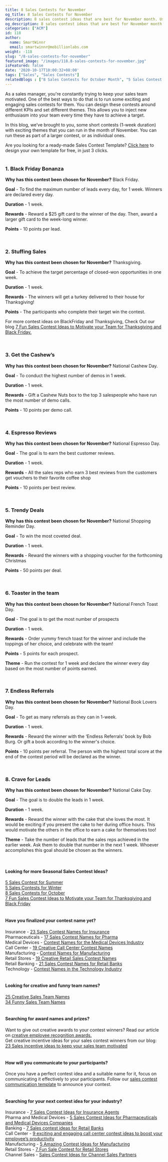 ```yaml
---
title: 8 Sales Contests for November
og_title: 8 Sales Contests for November
description: 8 sales contest ideas that are best for November month. Use these as a part of larger sales campaigns or shorter November contests.
og_description: 8 sales contest ideas that are best for November month. Use these as a part of larger sales campaigns or shorter November contests.
categories: ["ACM"]
id: 118
author:
  name: SmartWinnr
  email: smartwinnr@mobillionlabs.com
weight: -118
slug: "/8-sales-contests-for-november"
featured_image: "/images/118.8-sales-contests-for-november.jpg"
isFeatured: false
date: '2020-10-17T10:00:32+08:00'
tags: ["Sales", "Sales Contests"]
relatedBlogs : ["8 Sales Contests for October Month", "5 Sales Contest for Summer", "5 Sales Contests for Winter", "Creative Employee Recognition Award Names", "Sales Contest Names in Hindi", "Funny Sales Team Names", "Sales Team Names in Hindi", "How to Launch a Sales Contest", "25 Creative Sales Team Names", "Sales Contest Communication Template", "23 Sales incentive ideas to keep your sales team motivated", "7 Fun Sales Contest Ideas to Motivate your Team for Thanksgiving and Black Friday"]
---
```


<p>As a sales manager, you're constantly trying to keep your sales team motivated.
One of the best ways to do that is to run some exciting and engaging sales contests for them. You can design these contests around different KPIs and set different themes. This allows you to inject new enthusiasm into your team every time they have to achieve a target.</p>

In this blog, we’ve brought to you, some short contests (1-week duration) with exciting themes that you can run in the month of November. You can run these as part of a larger contest, or as individual ones. 

<div class="ml_pro_tip ml-margin-top20 ml-margin-bottom20">
  Are you looking for a ready-made <span class="ml_text_bold">Sales Contest Template?</span> <a href="https://tools.smartwinnr.com/#/contest-theme-generator" rel="noreferrer" target="_blank" class="ml_custom_link">Click here</a> to design your own template for free, in just 3 clicks.
</div>

<br>

### **1. Black Friday Bonanza**

**Why has this contest been chosen for November?** Black Friday.

**Goal** - To find the maximum number of leads every day, for 1 week. Winners are declared every day.

**Duration** - 1 week. 

**Rewards** -  Reward a $25 gift card to the winner of the day. Then, award a larger gift card to the week-long winner. 

**Points** - 10 points per lead.

<br>

### **2. Stuffing Sales**

**Why has this contest been chosen for November?** Thanksgiving.

**Goal** - To achieve the target percentage of closed-won opportunities in one week.

**Duration** - 1 week. 

**Rewards** -  The winners will get a turkey delivered to their house for Thanksgiving!

**Points** - The participants who complete their target win the contest.

<div class="ml_pro_tip ml-margin-bottom20">
  <p>For more contest ideas on <span class="ml_text_bold">BlackFriday</span> and <span class="ml_text_bold">Thanksgiving</span>, Check Out our blog <a href="https://www.smartwinnr.com/post/7-fun-sales-contest-ideas-to-motivate-your-team-for-thanksgiving-and-black-friday/" target="_blank" class="ml_custom_link">7 Fun Sales Contest Ideas to Motivate your Team for Thanksgiving and Black Friday.</a></p>
</div>

<br>

### **3. Get the Cashew’s**

**Why has this contest been chosen for November?** National Cashew Day.

**Goal** - To conduct the highest number of demos in 1 week.

**Duration** - 1 week. 

**Rewards** - Gift a Cashew Nuts box to the top 3 salespeople who have run the most number of demo calls. 

**Points** - 10 points per demo call.

<br>

### **4. Espresso Reviews**

**Why has this contest been chosen for November?** National Espresso Day.

**Goal** - The goal is to earn the best customer reviews.

**Duration** - 1 week.

**Rewards** - All the sales reps who earn 3 best reviews from the customers get vouchers to their favorite coffee shop

**Points** - 10 points per best review.

<br>

### **5. Trendy Deals**

**Why has this contest been chosen for November?** National Shopping Reminder Day.

**Goal** - To win the most coveted deal. 

**Duration** - 1 week.

**Rewards** - Reward the winners with a shopping voucher for the forthcoming Christmas 

**Points** - 50 points per deal.

<br>

### **6. Toaster in the team**

**Why has this contest been chosen for November?** National French Toast Day.

**Goal** - The goal is to get the most number of prospects

**Duration** - 1 week. 

**Rewards** - Order yummy french toast for the winner and include the toppings of her choice, and celebrate with the team!

**Points** - 5 points for each prospect.

**Theme** - Run the contest for 1 week and declare the winner every day based on the most number of points earned.

<br>

### **7. Endless Referrals**

**Why has this contest been chosen for November?** National Book Lovers Day.

**Goal** - To get as many referrals as they can in 1-week.

**Duration** - 1 week. 

**Rewards** - Reward the winner with the ‘Endless Referrals’ book by Bob Burg. Or gift a book according to the winner's choice.

**Points** - 10 points per referral. The person with the highest total score at the end of the contest period will be declared as the winner.

<br>

### **8. Crave for Leads**

**Why has this contest been chosen for November?** National Cake Day.

**Goal** - The goal is to double the leads in 1 week.

**Duration** - 1 week. 

**Rewards** - Reward the winner with the cake that she loves the most. It would be exciting if you present the cake to her during office hours. This would 
motivate the others in the office to earn a cake for themselves too!

**Theme** - Take the number of leads that the sales reps achieved in the earlier week.  Ask them to double that number in the next 1 week. Whoever accomplishes this goal should be chosen as the winners.

<br>

#### **Looking for more Seasonal Sales Contest Ideas?**

<div class="ml-margin-bottom10"><a href="https://smartwinnr.com/post/5-sales-contest-for-summer/" target="_blank" class="ml_custom_link">5 Sales Contest for Summer</a></div>

<div class="ml-margin-bottom10"><a href="https://smartwinnr.com/post/sales-contests-for-winter/" target="_blank" class="ml_custom_link">5 Sales Contests for Winter</a></div>

<div class="ml-margin-bottom10"><a href="https://www.smartwinnr.com/post/8-sales-contests-for-october/" target="_blank" class="ml_custom_link">8 Sales Contests for October</a></div>

<div class="ml-margin-bottom10"><a href="https://www.smartwinnr.com/post/7-fun-sales-contest-ideas-to-motivate-your-team-for-thanksgiving-and-black-friday/" target="_blank" class="ml_custom_link">7 Fun Sales Contest Ideas to Motivate your Team for Thanksgiving and Black Friday</a></div>

<br>

#### **Have you finalized your contest name yet?**

<div class="ml-margin-bottom10">Insurance - <a href="https://smartwinnr.com/post/23-sales-contest-names-for-insurance" target="_blank" class="ml_custom_link">23 Sales Contest Names for Insurance</a></div>

<div class="ml-margin-bottom10">Pharmaceuticals - <a href="https://smartwinnr.com/post/17-sales-contest-names-for-pharma/" target="_blank" class="ml_custom_link">17 Sales Contest Names for Pharma</a></div>

<div class="ml-margin-bottom10">Medical Devices - <a href="https://smartwinnr.com/post/contest-names-for-the-medical-devices-industry/" target="_blank" class="ml_custom_link">Contest Names for the Medical Devices Industry</a></div>

<div class="ml-margin-bottom10">Call Center - <a href="https://smartwinnr.com/post/19-creative-call-center-contest-names/" target="_blank" class="ml_custom_link">19 Creative Call Center Contest Names</a></div>

<div class="ml-margin-bottom10">Manufacturing - <a href="https://smartwinnr.com/post/contest-names-for-manufacturing/" target="_blank" class="ml_custom_link">Contest Names for Manufacturing</a></div>

<div class="ml-margin-bottom10">Retail Stores - <a href="https://smartwinnr.com/post/19-creative-retail-sales-contest-names/" target="_blank" class="ml_custom_link">19 Creative Retail Sales Contest Names</a></div>

<div class="ml-margin-bottom10">Retail Banking - <a href="https://smartwinnr.com/post/21-sales-contest-names-for-retail-banks/" target="_blank" class="ml_custom_link">21 Sales Contest Names for Retail Banks</a></div>

<div class="ml-margin-bottom10">Technology - <a href="https://smartwinnr.com/post/contest-names-in-the-technology-industry/" target="_blank" class="ml_custom_link">Contest Names in the Technology Industry</a></div>

<br>

#### **Looking for creative and funny team names?**

<div class="ml-margin-bottom10"><a href="https://www.smartwinnr.com/post/25-creative-sales-team-names/" target="_blank" class="ml_custom_link">25 Creative Sales Team Names</a></div> 

<div class="ml-margin-bottom10"><a href="https://www.smartwinnr.com/post/funny-sales-team-names/" target="_blank" class="ml_custom_link">34 Funny Sales Team Names </a></div>

<br>

#### **Searching for award names and prizes?**

<div class="ml-margin-bottom10">Want to give out creative awards to your contest winners? Read our article on <a href="https://www.smartwinnr.com/post/creative-employee-recognition-award-names/" target="_blank" class="ml_custom_link">creative employee recognition awards.</a></div>

<div class="ml-margin-bottom10">Get creative incentive ideas for your sales contest winners from our blog: <a href="https://www.smartwinnr.com/post/sales-incentive-ideas-to-keep-your-sales-team-motivated/" target="_blank" class="ml_custom_link">23 Sales incentive ideas to keep your sales team motivated</a></div>

<br>

#### **How will you communicate to your participants?**

<div class="ml-margin-bottom10">Once you have a perfect contest idea and a suitable name for it, focus on communicating it effectively to your participants. Follow our <a href="https://www.smartwinnr.com/post/sales-contest-communication-template/" target="_blank" class="ml_custom_link">sales contest communication template</a> to announce your contest.</div>

<br>

#### **Searching for your next contest idea for your industry?**

<div class="ml-margin-bottom10">Insurance - <a href="https://www.smartwinnr.com/post/sales-contests-for-the-insurance-agents/" target="_blank" class="ml_custom_link">7 Sales Contest Ideas for Insurance Agents</a></div>

<div class="ml-margin-bottom10">Pharma and Medical Devices - <a href="https://www.smartwinnr.com/post/5-sales-contests-for-pharma-and-medical-device-companies/" target="_blank" class="ml_custom_link">5 Sales Contest Ideas for Pharmaceuticals and Medical Devices Companies</a></div>

<div class="ml-margin-bottom10">Banking - <a href="https://www.smartwinnr.com/post/7-sales-contests-for-retail-banks/" target="_blank" class="ml_custom_link">7 Sales contest ideas for Retail Banks</a></div>

<div class="ml-margin-bottom10">Call Center - <a href="https://www.smartwinnr.com/post/9-exciting-and-engaging-call-center-contest-ideas-to-boost-your-employee-productivity/" target="_blank" class="ml_custom_link">9 exciting and engaging call center contest ideas to boost your employee’s productivity</a></div>

<div class="ml-margin-bottom10">Manufacturing - <a href="https://www.smartwinnr.com/post/5-amazing-contest-ideas-for-manufacturing-units/" target="_blank" class="ml_custom_link">5 Amazing Contest Ideas for Manufacturing</a></div>

<div class="ml-margin-bottom10">Retail Stores - <a href="https://www.smartwinnr.com/post/7-fun-sales-contests-for-retail-stores/" target="_blank" class="ml_custom_link">7 Fun Sale Contest for Retail Stores</a></div>

<div class="ml-margin-bottom10">Channel Sales - <a href="https://www.smartwinnr.com/post/sales-contest-ideas-for-channel-sales-partners/" target="_blank" class="ml_custom_link">Sales Contest Ideas for Channel Sales Partners</a></div>
